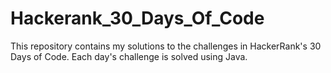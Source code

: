 # Hackerank_30_Days_Of_Code
This repository contains my solutions to the challenges in HackerRank's 30 Days of Code. Each day's challenge is solved using Java.
